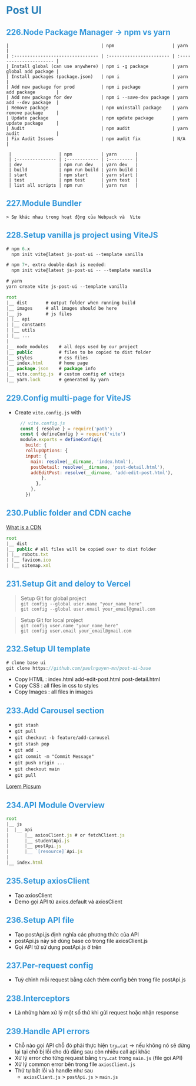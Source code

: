 # <span style="color: #2980b9">Post UI</span>

## <span style="color: #3498db">226.Node Package Manager -> npm vs yarn</span>
    |                                   | npm                      | yarn                    |
    | :-------------------------------- | :----------------------- | :---------------------- |
    | Install global (can use anywhere) | npm i -g package         | yarn global add package |
    | Install packages (package.json)   | npm i                    | yarn                    |
    | Add new package for prod          | npm i package            | yarn add package        |
    | Add new package for dev           | npm i --save-dev package | yarn add --dev package  |
    | Remove package                    | npm uninstall package    | yarn remove package     |
    | Update package                    | npm update package       | yarn update package     |
    | Audit                             | npm audit                | yarn audit              |
    | Fix Audit Issues                  | npm audit fix            | N/A                     |

     |                  | npm           | yarn       |
     | :--------------- | :------------ | :--------- |
     | dev              | npm run dev   | yarn dev   |
     | build            | npm run build | yarn build |
     | start            | npm start     | yarn start |
     | test             | npm test      | yarn test  |
     | list all scripts | npm run       | yarn run   |

## <span style="color: #3498db">227.Module Bundler</span>
    > Sự khác nhau trong hoạt động của Webpack và  Vite

## <span style="color: #3498db">228.Setup vanilla js project using ViteJS</span>
  ```javascript
  # npm 6.x
    npm init vite@latest js-post-ui --template vanilla

  # npm 7+, extra double-dash is needed:
    npm init vite@latest js-post-ui -- --template vanilla

  # yarn
  yarn create vite js-post-ui --template vanilla
  ```

  ```javascript
  root
|__ dist       # output folder when running build
|__ images     # all images should be here
|__ js         # js files
| |__ api
| |__ constants
| |__ utils
| |__ ...
|
|__ node_modules    # all deps used by our project
|__ public          # files to be copied to dist folder
|__ styles          # css files
|__ index.html      # home page
|__ package.json    # package info
|__ vite.config.js  # custom config of vitejs
|__ yarn.lock       # generated by yarn

  ```

## <span style="color: #3498db">229.Config multi-page for ViteJS</span>
- Create `vite.config.js` with
  
  ```javascript
    // vite.config.js
    const { resolve } = require('path')
    const { defineConfig } = require('vite')
    module.exports = defineConfig({
      build: {
      rollupOptions: {
      input: {
        main: resolve(__dirname, 'index.html'),
        postDetail: resolve(__dirname, 'post-detail.html'),
        addEditPost: resolve(__dirname, 'add-edit-post.html'),
            }, 
          },
        }, 
      })
  ``` 

## <span style="color: #3498db">230.Public folder and CDN cache</span>
[What is a CDN](https://www.imperva.com/learn/performance/what-is-cdn-how-it-works/)

```javascript
root
|__ dist
|__ public # all files will be copied over to dist folder 
| |__ robots.txt
| |__ favicon.ico
| |__ sitemap.xml
```

## <span style="color: #3498db">231.Setup Git and deloy to Vercel</span>
  > Setup Git for global project  
  > ```git config --global user.name "your_name_here"```  
  >```git config --global user.email your_email@gmail.com```

  > Setup Git for local project  
  > ```git config user.name "your_name_here"```  
  >```git config user.email your_email@gmail.com```


## <span style="color: #3498db">232.Setup UI template</span>
```javascript
# clone base ui
git clone https://github.com/paulnguyen-mn/post-ui-base
```
- Copy HTML : index.html add-edit-post.html post-detail.html
- Copy CSS : all files in css to styles
- Copy Images : all files in images

## <span style="color: #3498db">233.Add Carousel section</span>
- `git stash`
- `git pull`
- `git checkout -b feature/add-carousel`
- `git stash pop`
- `git add .`
- `git commit -m "Commit Message"`
- `git push origin ...`
- `git checkout main`
- `git pull`

[Lorem Picsum](https://picsum.photos/)

## <span style="color: #3498db">234.API Module Overview</span>
```javascript
root
|__ js
|  |__ api
|      |__ axiosClient.js # or fetchClient.js
|      |__ studentApi.js
|      |__ postApi.js
|      |__ `[resource]`Api.js
|
|__ index.html
```

## <span style="color: #3498db">235.Setup axiosClient</span>
- Tạo axiosClient
- Demo gọi API từ axios.default và axiosClient

## <span style="color: #3498db">236.Setup API file</span>
- Tạo postApi.js định nghĩa các phương thức của API
- postApi.js này sẽ dùng base có trong file axiosClient.js
- Gọi API từ sử dụng postApi.js ở trên

## <span style="color: #3498db">237.Per-request config</span>
- Tuỳ chỉnh mỗi request bằng cách thêm config bên trong file postApi.js

## <span style="color: #3498db">238.Interceptors</span>
- Là những hàm xử lý một số thứ khi gửi request hoặc nhận response

## <span style="color: #3498db">239.Handle API errors</span>
- Chỗ nào gọi API chỗ đó phải thực hiện `try…cat` → nếu không nó sẽ dừng lại tại chỗ bị lỗi cho dù đằng sau còn nhiều call api khác
- Xử lý error cho từng request bằng `try…cat` trong `main.js` (file gọi API)
- Xử lý common error bên trong file `axiosClient.js`
- Thứ tự bắt lỗi và handle như sau
    - `axiosClient.js` > `postApi.js` > `main.js`
